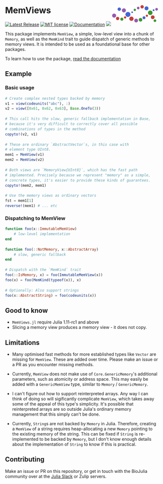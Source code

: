 # <img src="./sticker.svg" width="30%" align="right" /> MemViews

[![Latest Release](https://img.shields.io/github/release/BioJulia/MemViews.jl.svg)](https://github.com/BioJulia/MemViews.jl/releases/latest)
[![MIT license](https://img.shields.io/badge/license-MIT-green.svg)](https://github.com/BioJulia/MemViews.jl/blob/master/LICENSE)
[![Documentation](https://img.shields.io/badge/docs-dev-blue.svg)](https://biojulia.github.io/MemViews.jl/dev)
[![](https://codecov.io/gh/BioJulia/MemViews.jl/branch/master/graph/badge.svg)](https://codecov.io/gh/BioJulia/MemViews.jl)

This package implements `MemView`, a simple, low-level view into a chunk of `Memory`, as well as the `MemKind` trait to guide dispatch of generic methods to memory views.
It is intended to be used as a foundational base for other packages.

To learn how to use the package, [read the documentation](https://biojulia.github.io/MemViews.jl/dev/)

## Example
### Basic usage
```julia
# Create complex nested types backed by memory
v1 = view(codeunits("abc"), :)
v2 = view([0x61, 0x62, 0x63], Base.OneTo(3))

# This call hits the slow, generic fallback implementation in Base,
# because it's very difficult to correctly cover all possible
# combinations of types in the method
copyto!(v2, v1)

# These are ordinary `AbstractVector`s, in this case with
# element type UInt8.
mem1 = MemView(v1)
mem2 = MemView(v2)

# Both views are `MemoryView{UInt8}`, which has the fast path
# implemented. Precisely because we represent "memory" as a simple,
# concrete types, it's easier to provide these kinds of guarantees.
copyto!(mem2, mem1)

# Use the memory views as ordinary vectors
fst = mem1[1]
reverse!(mem1) # ... etc
```

### Dispatching to MemView
```julia
function foo(x::ImmutableMemView)
    # low-level implementation
end

function foo(::NotMemory, x::AbstractArray)
    # slow, generic fallback
end

# Dispatch with the `MemKind` trait
foo(::IsMemory, x) = foo(ImmutableMemView(x))
foo(x) = foo(MemKind(typeof(x)), x)

# Optionally: Also support strings
foo(x::AbstractString) = foo(codeunits(x))
```

## Good to know
* `MemViews.jl` require Julia 1.11-rc1 and above
* Slicing a memory view produces a memory view - it does not copy.

## Limitations
* Many optimised fast methods for more established types like `Vector` are missing for `MemView`.
  These are added over time. Please make an issue or a PR as you encounter missing methods.

* Currently, `MemView` does not make use of `Core.GenericMemory`'s additional parameters, such as atomicity or address space.
  This may easily be added with a `GenericMemView` type, similar to `Memory` / `GenericMemory`.

* I can't figure out how to support reinterpreted arrays.
  Any way I can think of doing so will sigificantly complicate `MemView`, which takes away some of
  the appeal of this type's simplicity.
  It's possible that reinterpreted arrays are so outside Julia's ordinary memory management
  that this simply can't be done.

* Currently, `String`s are not backed by `Memory` in Julia. Therefore, creating a `MemView` of a string
  requires heap-allocating a new `Memory` pointing to the existing memory of the string.
  This can be fixed if `String` is re-implemented to be backed by `Memory`, but I don't know
  enough details about the implementation of `String` to know if this is practical.

## Contributing
Make an issue or PR on this repository, or get in touch with the BioJulia community over at the [Julia Slack](https://julialang.org/slack/) or Zulip servers.
